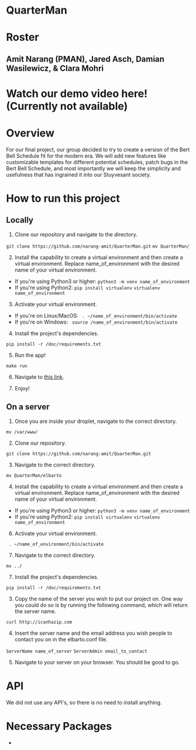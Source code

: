 # QuarterMan

# Roster
## Amit Narang (PMAN), Jared Asch, Damian Wasilewicz, & Clara Mohri

# Watch our demo video here! (Currently not available)

# Overview

For our final project, our group decided to try to create a version of the Bert Bell Schedule fit for the modern era. We will add new features like customizable templates for different potential schedules, patch bugs in the Bert Bell Schedule, and most importantly we will keep the simplicity and usefulness that has ingrained it into our Stuyvesant society.

# How to run this project

## Locally

1. Clone our repository and navigate to the directory. 

```git clone https://github.com/narang-amit/QuarterMan.git```
```mv QuarterMan/```

2. Install the capability to create a virtual environment and then create a virtual environment. Replace name_of_environment with the desired name of your virtual environment.

- If you're using Python3 or higher:
```python3 -m venv name_of_environment```
- If you're using Python2: 
```pip install virtualenv```
```virtualenv name_of_environment```

3. Activate your virtual environment. 

- If you're on Linux/MacOS:
``` . ~/name_of_environment/bin/activate```
- If you're on Windows: 
``` source /name_of_environment/bin/activate```

4. Install the project's dependencies.

```pip install -r /doc/requirements.txt```

5. Run the app!

```make run```

6. Navigate to [this link](http://127.0.0.1:500/). 

7. Enjoy!

## On a server

1. Once you are inside your droplet, navigate to the correct directory. 

```mv /var/www/```

2. Clone our repository. 

```git clone https://github.com/narang-amit/QuarterMan.git```

3. Navigate to the correct directory.

```mv QuarterMan/elbarto```

4. Install the capability to create a virtual environment and then create a virtual environment. Replace name_of_environment with the desired name of your virtual environment.

- If you're using Python3 or higher:
```python3 -m venv name_of_environment```
- If you're using Python2: 
```pip install virtualenv```
```virtualenv name_of_environment```

6. Activate your virtual environment. 

``` . ~/name_of_environment/bin/activate```

7. Navigate to the correct directory. 

```mv ../```

7. Install the project's dependencies.

```pip install -r /doc/requirements.txt```

3. Copy the name of the server you wish to put our project on. One way you could do so is by running the following command, which will return the server name.

```curl http://icanhazip.com```

4. Insert the server name and the email address you wish people to contact you on in the elbarto.conf file. 

```ServerName name_of_server```
```ServerAdmin email_to_contact```

5. Navigate to your server on your browser. You should be good to go. 

# API

We did not use any API's, so there is no need to install anything.

# Necessary Packages

* 
